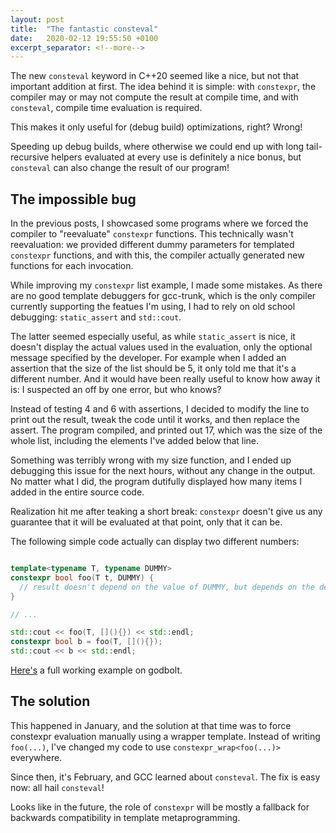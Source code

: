 ```yaml
---
layout: post
title:  "The fantastic consteval"
date:   2020-02-12 19:55:50 +0100
excerpt_separator: <!--more-->
---
```


The new `consteval` keyword in C++20 seemed like a nice, but not that important addition at first.
The idea behind it is simple:
with `constexpr`, the compiler may or may not compute the result at compile time, and with `consteval`, compile time evaluation is required.

This makes it only useful for (debug build) optimizations, right?
Wrong!

Speeding up debug builds, where otherwise we could end up with long tail-recursive helpers evaluated at every use is definitely a nice bonus, but `consteval`
can also change the result of our program!

<!--more-->

## The impossible bug

In the previous posts, I showcased some programs where we forced the compiler to "reevaluate" `constexpr` functions.
This technically wasn't reevaluation: we provided different dummy parameters for templated `constexpr` functions, and with this, the compiler actually generated new functions for each invocation.

While improving my `constexpr` list example, I made some mistakes.
As there are no good template debuggers for gcc-trunk, which is the only compiler currently supporting the featues I'm using, I had to rely on old school debugging:
`static_assert` and `std::cout`.

The latter seemed especially useful, as while `static_assert` is nice, it doesn't display the actual values used in the evaluation, only the optional message specified by the developer.
For example when I added an assertion that the size of the list should be 5, it only told me that it's a different number.
And it would have been really useful to know how away it is:
I suspected an off by one error, but who knows?

Instead of testing 4 and 6 with assertions, I decided to modify the line to print out the result, tweak the code until it works, and then replace the assert.
The program compiled, and printed out 17, which was the size of the whole list, including the elements I've added below that line.

Something was terribly wrong with my size function, and I ended up debugging this issue for the next hours, without any change in the output.
No matter what I did, the program dutifully displayed how many items I added in the entire source code.

Realization hit me after teaking a short break: 
`constexpr` doesn't give us any guarantee that it will be evaluated at that point, only that it can be.

The following simple code actually can display two different numbers:

```cpp

template<typename T, typename DUMMY>
constexpr bool foo(T t, DUMMY) { 
  // result doesn't depend on the value of DUMMY, but depends on the defined state of T
}

// ...

std::cout << foo(T, [](){}) << std::endl;
constexpr bool b = foo(T, [](){});
std::cout << b << std::endl;
```

[Here's][godbolt] a full working example on godbolt.

## The solution

This happened in January, and the solution at that time was to force constexpr evaluation manually using a wrapper template.
Instead of writing `foo(...)`, I've changed my code to use `constexpr_wrap<foo(...)>` everywhere.

Since then, it's February, and GCC learned about `consteval`.
The fix is easy now:
all hail `consteval`!

Looks like in the future, the role of `constexpr` will be mostly a fallback for backwards compatibility in template metaprogramming.


[godbolt]: https://godbolt.org/z/Ge5Bax
